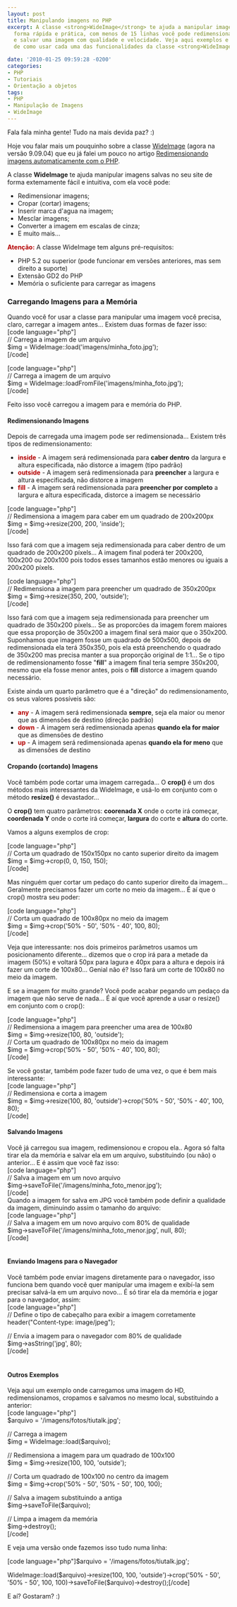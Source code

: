 ```yaml
---
layout: post
title: Manipulando imagens no PHP
excerpt: A classe <strong>WideImage</strong> te ajuda a manipular imagens no PHP de
  forma rápida e prática, com menos de 15 linhas você pode redimensionar, cropar (cortar)
  e salvar uma imagem com qualidade e velocidade. Veja aqui exemplos e explicação
  de como usar cada uma das funcionalidades da classe <strong>WideImage</strong>.

date: '2010-01-25 09:59:28 -0200'
categories:
- PHP
- Tutoriais
- Orientação a objetos
tags:
- PHP
- Manipulação de Imagens
- WideImage
---
```

<p>Fala fala minha gente! Tudo na mais devida paz? :)</p>
<p>Hoje vou falar mais um pouquinho sobre a classe <a title="WideImage" rel="external" href="http://wideimage.sourceforge.net/">WideImage</a> (agora na versão 9.09.04) que eu já falei um pouco no artigo <a href="http://blog.thiagobelem.net/php/redimensionando-imagens-automaticamente-com-o-php/" title="Redimensionando imagens automaticamente com o PHP">Redimensionando imagens automaticamente com o PHP</a>.</p>
<p>A classe <strong>WideImage</strong> te ajuda manipular imagens salvas no seu site de forma extemamente fácil e intuitiva, com ela você pode:</p>
<ul>
<li>Redimensionar imagens;</li>
<li>Cropar (cortar) imagens;</li>
<li>Inserir marca d'agua na imagem;</li>
<li>Mesclar imagens;</li>
<li>Converter a imagem em escalas de cinza;</li>
<li>E muito mais...</li>
</ul>
<p><strong style="color: #B40000">Atenção:</strong> A classe WideImage tem alguns pré-requisitos:</p>
<ul>
<li>PHP 5.2 ou superior (pode funcionar em versões anteriores, mas sem direito a suporte)</li>
<li>Extensão GD2 do PHP</li>
<li>Memória o suficiente para carregar as imagens</li>
</ul>
<p>
<h3>Carregando Imagens para a Memória</h3>
<p>Quando você for usar a classe para manipular uma imagem você precisa, claro, carregar a imagem antes... Existem duas formas de fazer isso:<br />
[code language="php"]<br />
// Carrega a imagem de um arquivo<br />
$img = WideImage::load('imagens/minha_foto.jpg');<br />
[/code]</p>
<p>[code language="php"]<br />
// Carrega a imagem de um arquivo<br />
$img = WideImage::loadFromFile('imagens/minha_foto.jpg');<br />
[/code]</p>
<p>Feito isso você carregou a imagem para e memória do PHP.</p>
<p>
<h4>Redimensionando Imagens</h4>
<p>Depois de carregada uma imagem pode ser redimensionada... Existem três tipos de redimensionamento:</p>
<ul>
<li><strong style="color: #B40000">inside</strong> - A imagem será redimensionada para <strong>caber dentro</strong> da largura e altura especificada, não distorce a imagem (tipo padrão)</li>
<li><strong style="color: #B40000">outside</strong> - A imagem será redimensionada para <strong>preencher</strong> a largura e altura especificada, não distorce a imagem</li>
<li><strong style="color: #B40000">fill</strong> - A imagem será redimensionada para <strong>preencher por completo</strong> a largura e altura especificada, distorce a imagem se necessário</li>
</ul>
<p>[code language="php"]<br />
// Redimensiona a imagem para caber em um quadrado de 200x200px<br />
$img = $img-&gt;resize(200, 200, 'inside');<br />
[/code]</p>
<p>Isso fará com que a imagem seja redimensionada para caber dentro de um quadrado de 200x200 píxels... A imagem final poderá ter 200x200, 100x200 ou 200x100 pois todos esses tamanhos estão menores ou iguais a 200x200 píxels.</p>
<p>[code language="php"]<br />
// Redimensiona a imagem para preencher um quadrado de 350x200px<br />
$img = $img-&gt;resize(350, 200, 'outside');<br />
[/code]</p>
<p>Isso fará com que a imagem seja redimensionada para preencher um quadrado de 350x200 píxels... Se as proporcões da imagem forem maiores que essa proporção de 350x200 a imagem final será maior que o 350x200.<br />
Suponhamos que imagem fosse um quadrado de 500x500, depois de redimensionada ela terá 350x350, pois ela está preenchendo o quadrado de 350x200 mas precisa manter a sua proporção original de 1:1... Se o tipo de redimensionamento fosse "<strong>fill</strong>" a imagem final teria sempre 350x200, mesmo que ela fosse menor antes, pois o <strong>fill</strong> distorce a imagem quando necessário.</p>
<p>Existe ainda um quarto parâmetro que é a "direção" do redimensionamento, os seus valores possíveis são:</p>
<ul>
<li><strong style="color: #B40000">any</strong> - A imagem será redimensionada <strong>sempre</strong>, seja ela maior ou menor que as dimensões de destino (direção padrão)</li>
<li><strong style="color: #B40000">down</strong> - A imagem será redimensionada apenas <strong>quando ela for maior</strong> que as dimensões de destino</li>
<li><strong style="color: #B40000">up</strong> - A imagem será redimensionada apenas <strong>quando ela for meno</strong> que as dimensões de destino</li>
</ul>
<p>
<h4>Cropando (cortando) Imagens</h4>
<p>Você também pode cortar uma imagem carregada... O <strong>crop()</strong> é um dos métodos mais interessantes da WideImage, e usá-lo em conjunto com o método <strong>resize()</strong> é devastador...</p>
<p>O <strong>crop()</strong> tem quatro parâmetros: <strong>coorenada X</strong> onde o corte irá começar, <strong>coordenada Y</strong> onde o corte irá começar, <strong>largura</strong> do corte e <strong>altura</strong> do corte.</p>
<p>Vamos a alguns exemplos de crop:</p>
<p>[code language="php"]<br />
// Corta um quadrado de 150x150px no canto superior direito da imagem<br />
$img = $img-&gt;crop(0, 0, 150, 150);<br />
[/code]</p>
<p>Mas ninguém quer cortar um pedaço do canto superior direito da imagem... Geralmente precisamos fazer um corte no meio da imagem... É aí que o crop() mostra seu poder:</p>
<p>[code language="php"]<br />
// Corta um quadrado de 100x80px no meio da imagem<br />
$img = $img-&gt;crop('50% - 50', '50% - 40', 100, 80);<br />
[/code]</p>
<p>Veja que interessante: nos dois primeiros parâmetros usamos um posicionamento diferente... dizemos que o crop irá para a metade da imagem (50%) e voltará 50px para lagura e 40px para a altura e depois irá fazer um corte de 100x80... Genial não é? Isso fará um corte de 100x80 no meio da imagem.</p>
<p>E se a imagem for muito grande? Você pode acabar pegando um pedaço da imagem que não serve de nada... É aí que você aprende a usar o resize() em conjunto com o crop():</p>
<p>[code language="php"]<br />
// Redimensiona a imagem para preencher uma area de 100x80<br />
$img = $img-&gt;resize(100, 80, 'outside');<br />
// Corta um quadrado de 100x80px no meio da imagem<br />
$img = $img-&gt;crop('50% - 50', '50% - 40', 100, 80);<br />
[/code]</p>
<p>Se você gostar, também pode fazer tudo de uma vez, o que é bem mais interessante:<br />
[code language="php"]<br />
// Redimensiona e corta a imagem<br />
$img = $img-&gt;resize(100, 80, 'outside')-&gt;crop('50% - 50', '50% - 40', 100, 80);<br />
[/code]</p>
<p>
<h4>Salvando Imagens</h4>
<p>Você já carregou sua imagem, redimensionou e cropou ela.. Agora só falta tirar ela da memória e salvar ela em um arquivo, substituindo (ou não) o anterior... E é assim que você faz isso:<br />
[code language="php"]<br />
// Salva a imagem em um novo arquivo<br />
$img-&gt;saveToFile('/imagens/minha_foto_menor.jpg');<br />
[/code]<br />
Quando a imagem for salva em JPG você também pode definir a qualidade da imagem, diminuindo assim o tamanho do arquivo:<br />
[code language="php"]<br />
// Salva a imagem em um novo arquivo com 80% de qualidade<br />
$img-&gt;saveToFile('/imagens/minha_foto_menor.jpg', null, 80);<br />
[/code]<br />
<br />
<h4>Enviando Imagens para o Navegador</h4>
<p>Você também pode enviar imagens diretamente para o navegador, isso funciona bem quando você quer manipular uma imagem e exibí-la sem precisar salvá-la em um arquivo novo... É só tirar ela da memória e jogar para o navegador, assim:<br />
[code language="php"]<br />
// Define o tipo de cabeçalho para exibir a imagem corretamente<br />
header(&quot;Content-type: image/jpeg&quot;);</p>
<p>// Envia a imagem para o navegador com 80% de qualidade<br />
$img-&gt;asString('jpg', 80);<br />
[/code]<br />
<br />
<h4>Outros Exemplos</h4>
<p>Veja aqui um exemplo onde carregamos uma imagem do HD, redimensionamos, cropamos e salvamos no mesmo local, substituindo a anterior:<br />
[code language="php"]<br />
$arquivo = '/imagens/fotos/tiutalk.jpg';</p>
<p>// Carrega a imagem<br />
$img = WideImage::load($arquivo);</p>
<p>// Redimensiona a imagem para um quadrado de 100x100<br />
$img = $img-&gt;resize(100, 100, 'outside');</p>
<p>// Corta um quadrado de 100x100 no centro da imagem<br />
$img = $img-&gt;crop('50% - 50', '50% - 50', 100, 100);</p>
<p>// Salva a imagem substituindo a antiga<br />
$img-&gt;saveToFile($arquivo);</p>
<p>// Limpa a imagem da memória<br />
$img-&gt;destroy();<br />
[/code]</p>
<p>E veja uma versão onde fazemos isso tudo numa linha:</p>
<p>[code language="php"]$arquivo = '/imagens/fotos/tiutalk.jpg';</p>
<p>WideImage::load($arquivo)-&gt;resize(100, 100, 'outside')-&gt;crop('50% - 50', '50% - 50', 100, 100)-&gt;saveToFile($arquivo)-&gt;destroy();[/code]</p>
<p>E aí? Gostaram? :)</p>
